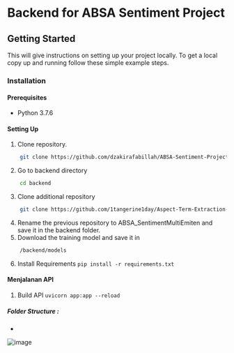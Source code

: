 # Backend for ABSA Sentiment Project

## Getting Started

This will give instructions on setting up your project locally.
To get a local copy up and running follow these simple example steps.

### Installation

#### Prerequisites
* Python 3.7.6

#### Setting Up
1. Clone repository.
```sh
    git clone https://github.com/dzakirafabillah/ABSA-Sentiment-Project-PKL-KP
```
2. Go to backend directory
```sh
    cd backend
```
3. Clone additional repository 
```sh
    git clone https://github.com/1tangerine1day/Aspect-Term-Extraction-and-Analysis.git
``` 
4. Rename the previous repository to ABSA_SentimentMultiEmiten and save it in the backend folder.
5. Download the training model and save it in 
```sh
    /backend/models
``` 
6. Install Requirements 
    `pip install -r requirements.txt`

#### Menjalanan API
1. Build API 
    `uvicorn app:app --reload`

##### Folder Structure :
-
![image](https://user-images.githubusercontent.com/61398214/186295869-4f9ac588-eb67-48aa-bada-b88d325abe8d.png)

